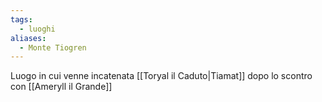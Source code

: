 ```yaml
---
tags:
  - luoghi
aliases:
  - Monte Tiogren
---
```


Luogo in cui venne incatenata [[Toryal il Caduto|Tiamat]] dopo lo scontro con [[Ameryll il Grande]]
